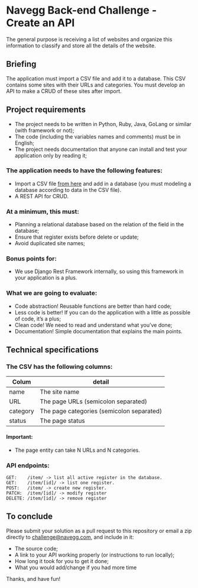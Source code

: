 # Navegg Back-end Challenge - Create an API

The general purpose is receiving a list of websites and organize this information to classify and store all the details of the website.  

## Briefing  
The application must import a CSV file and add it to a database. This CSV contains some sites with their URLs and categories. You must develop an API to make a CRUD of these sites after import.


## Project requirements
- The project needs to be written in Python, Ruby, Java, GoLang or similar (with framework or not);
- The code (including the variables names and comments) must be in English;
- The project needs documentation that anyone can install and test your application only by reading it;

### The application needs to have the following features:
- Import a CSV file [from here](https://raw.githubusercontent.com/Navegg/navegg-backend-challenge/master/sites.csv) and add in a database (you must modeling a database according to data in the CSV file).
- A REST API for CRUD.

### At a minimum, this must:
- Planning a relational database based on the relation of the field in the database;
- Ensure that register exists before delete or update;
- Avoid duplicated site names;
 
### Bonus points for:
- We use Django Rest Framework internally, so using this framework in your application is a plus.


### What we are going to evaluate:
- Code abstraction! Reusable functions are better than hard code;
- Less code is better! If you can do the application with a little as possible of code, it’s a plus;
- Clean code! We need to read and understand what you’ve done;
- Documentation! Simple documentation that explains the main points.

## Technical specifications 

### The CSV has the following columns:
| Colum  | detail |
| -- | -- |
| name | The site name |
| URL | The page URLs (semicolon separated)
| category | The page categories (semicolon separated)
| status | The page status

#### Important:
- The page entity can take N URLs and N categories.


### API endpoints:
    GET:    /item/ -> list all active register in the database.
    GET:    /item/[id]/ -> list one register.
    POST:   /item/ -> create new register.
    PATCH:  /item/[id]/ -> modify register
    DELETE: /item/[id]/ -> remove register


## To conclude
Please submit your solution as a pull request to this repository or email a zip directly to challenge@navegg.com, and include in it:
- The source code;
- A link to your API working properly (or instructions to run locally);
- How long it took for you to get it done;
- What you would add/change if you had more time
    
Thanks, and have fun!
